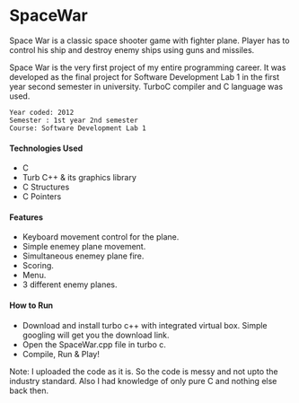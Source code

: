 # SpaceWar
Space War is a classic space shooter game with fighter plane. Player has to control his ship and destroy enemy ships using guns and missiles.

Space War is the very first project of my entire programming career. It was developed as the final project for Software Development
Lab 1 in the first year second semester in university. TurboC compiler and C language was used.

````
Year coded: 2012
Semester : 1st year 2nd semester
Course: Software Development Lab 1
````

#### Technologies Used

- C
- Turb C++ & its graphics library
- C Structures
- C Pointers

#### Features
- Keyboard movement control for the plane.
- Simple enemey plane movement.
- Simultaneous enemey plane fire.
- Scoring.
- Menu.
- 3 different enemy planes.

#### How to Run
- Download and install turbo c++ with integrated virtual box. Simple googling will get you the download link.
- Open the SpaceWar.cpp file in turbo c.
- Compile, Run & Play!


Note: I uploaded the code as it is. So the code is messy and not upto the industry standard. Also I had knowledge of only pure C and nothing
else back then.
